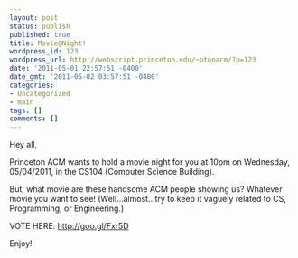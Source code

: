 ```yaml
---
layout: post
status: publish
published: true
title: Movie@Night!
wordpress_id: 123
wordpress_url: http://webscript.princeton.edu/~ptonacm/?p=123
date: '2011-05-01 22:57:51 -0400'
date_gmt: '2011-05-02 03:57:51 -0400'
categories:
- Uncategorized
- main
tags: []
comments: []
---
```

<p>Hey all,</p>
<p>Princeton ACM wants to hold a movie night for you at 10pm on Wednesday, 05/04/2011, in the CS104 (Computer Science Building).</p>
<p>But, what movie are these handsome ACM people showing us? Whatever movie you want to see! (Well...almost...try to keep it vaguely related to CS, Programming, or Engineering.)</p>
<p>VOTE HERE: <a title="http://goo.gl/Fxr5D" href="http://goo.gl/Fxr5D">http://goo.gl/Fxr5D</a></p>
<p>Enjoy!</p>
